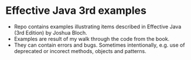 # Effective Java 3rd examples
* Repo contains examples illustrating items described in Effective Java (3rd Edition) by Joshua Bloch.
* Examples are result of my walk through the code from the book.
* They can contain errors and bugs. Sometimes intentionally, e.g. use of deprecated or incorect methods, objects and patterns.
